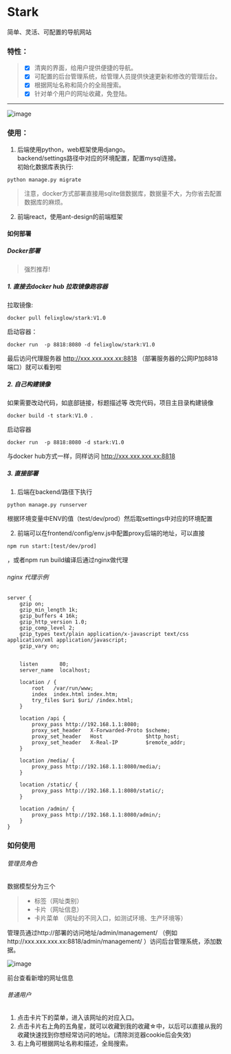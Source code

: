 # Stark
简单、灵活、可配置的导航网站
### 特性：
> - [x] 清爽的界面，给用户提供便捷的导航。
> - [x] 可配置的后台管理系统，给管理人员提供快速更新和修改的管理后台。
> - [x] 根据网址名称和简介的全局搜索。
> - [x] 针对单个用户的网址收藏，免登陆。

---
![image](https://github.com/giant-network/stark/blob/master/frontend/public/nav.jpg)

### 使用：

1. 后端使用python，web框架使用django。  
backend/settings路径中对应的环境配置，配置mysql连接。  
初始化数据库表执行:
```
python manage.py migrate
```
> 注意，docker方式部署直接用sqlite做数据库，数据量不大，为你省去配置数据库的麻烦。
2. 前端react，使用ant-design的前端框架  


#### 如何部署
##### Docker部署
> 强烈推荐!
##### 1. 直接去docker hub 拉取镜像跑容器
拉取镜像:
```
docker pull felixglow/stark:V1.0
```
启动容器：

```
docker run  -p 8818:8080 -d felixglow/stark:V1.0
```
最后访问代理服务器 http://xxx.xxx.xxx.xx:8818 （部署服务器的公网IP加8818端口）就可以看到啦  

##### 2. 自己构建镜像
如果需要改动代码，如底部链接，标题描述等
改完代码，项目主目录构建镜像
```
docker build -t stark:V1.0 .
```
启动容器
```
docker run  -p 8818:8080 -d stark:V1.0
```
与docker hub方式一样，同样访问 http://xxx.xxx.xxx.xx:8818 

##### 3. 直接部署

1. 后端在backend/路径下执行 
```
python manage.py runserver
```
根据环境变量中ENV的值（test/dev/prod）然后取settings中对应的环境配置

2. 前端可以在frontend/config/env.js中配置proxy后端的地址，可以直接
```
npm run start:[test/dev/prod]
```
，或者npm run build编译后通过nginx做代理
###### nginx 代理示例
```
server {
    gzip on;
    gzip_min_length 1k;
    gzip_buffers 4 16k;
    gzip_http_version 1.0;
    gzip_comp_level 2;
    gzip_types text/plain application/x-javascript text/css application/xml application/javascript;
    gzip_vary on;


    listen       80;
    server_name  localhost;

    location / {
        root   /var/run/www;
        index  index.html index.htm;
        try_files $uri $uri/ /index.html;
    }

    location /api {
        proxy_pass http://192.168.1.1:8080;
        proxy_set_header   X-Forwarded-Proto $scheme;
        proxy_set_header   Host              $http_host;
        proxy_set_header   X-Real-IP         $remote_addr;
    }

    location /media/ {
        proxy_pass http://192.168.1.1:8080/media/;
    }

    location /static/ {
        proxy_pass http://192.168.1.1:8080/static/;
    }

    location /admin/ {
        proxy_pass http://192.168.1.1:8080/admin/;
    }
}
```

### 如何使用
###### 管理员角色
数据模型分为三个
> - 标签（网址类别）
> - 卡片（网址信息）
> - 卡片菜单 （网址的不同入口，如测试环境、生产环境等）

管理员通过http://部署的访问地址/admin/management/ （例如http://xxx.xxx.xxx.xx:8818/admin/management/ ）访问后台管理系统，添加数据。  

![image](https://github.com/giant-network/stark/blob/master/frontend/public/admin.jpg)

前台查看新增的网址信息

###### 普通用户
1. 点击卡片下的菜单，进入该网址的对应入口。  
2. 点击卡片右上角的五角星，就可以收藏到我的收藏☆中，以后可以直接从我的收藏快速找到你想经常访问的地址。(清除浏览器cookie后会失效)
3. 右上角可根据网址名称和描述，全局搜索。

    
